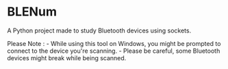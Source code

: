 # BLENum
A Python project made to study Bluetooth devices using sockets.


Please Note :
        - While using this tool on Windows, you might be prompted to connect to the device you're scanning.
        - Please be careful, some Bluetooth devices might break while being scanned.
